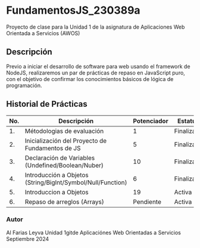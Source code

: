 # FundamentosJS_230389a

Proyecto de clase para la Unidad 1 de la asignatura de Aplicaciones Web Orientada a Servicios (AWOS)

## Descripción

Previo a iniciar el desarrollo de software para web usando el framework de NodeJS, realizaremos
un par de prácticas de repaso en JavaScript puro, con el objetivo de confirmar los conocimientos
básicos de lógica de programación.

## Historial de Prácticas

| No. | Descripción                                                 | Potenciador | Estatus    |
| --- | ----------------------------------------------------------- | ----------- | ---------- |
| 1.  | Métodologias de evaluación                                  | 1           | Finalizada |
| 2.  | Inicialización del Proyecto de Fundamentos de JS            | 5           | Finalizada |
| 3.  | Declaración de Variables (Undefined/Boolean/Nuber)          | 10          | Finalizada |
| 4.  | Introducción a Objetos (String/BigInt/Symbol/Null/Function) | 6           | Finalizada |
| 5.  | Introduccion a Objetos                                      | 19          | Activa     |
| 6.  | Repaso de arreglos (Arrays)                                 | Pendiente   | Activa     |

### Autor

Al Farias Leyva
Unidad 1gitde
Aplicaciónes Web Orientadas a Servicios
Septiembre 2024
